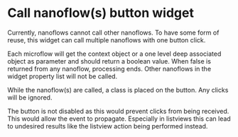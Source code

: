 # Call nanoflow(s) button widget

Currently, nanoflows cannot call other nanoflows. To have some form of reuse,
this widget can call multiple nanoflows with one button click.

Each microflow will get the context object or a one level deep associated object as parameter and should return a boolean value.
When false is returned from any nanoflow, processing ends. Other nanoflows in the widget property list will not be called.

While the nanoflow(s) are called, a class is placed on the button. Any clicks will be ignored.

The button is not disabled as this would prevent clicks from being received. This would allow the event to propagate.
Especially in listviews this can lead to undesired results like the listview action being performed instead.

